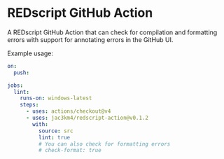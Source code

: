 # REDscript GitHub Action

A REDscript GitHub Action that can check for compilation and formatting errors
with support for annotating errors in the GitHub UI.

Example usage:

```yaml
on:
  push:

jobs:
  lint:
    runs-on: windows-latest
    steps:
      - uses: actions/checkout@v4
      - uses: jac3km4/redscript-action@v0.1.2
        with:
          source: src
          lint: true
          # You can also check for formatting errors
          # check-format: true
```
